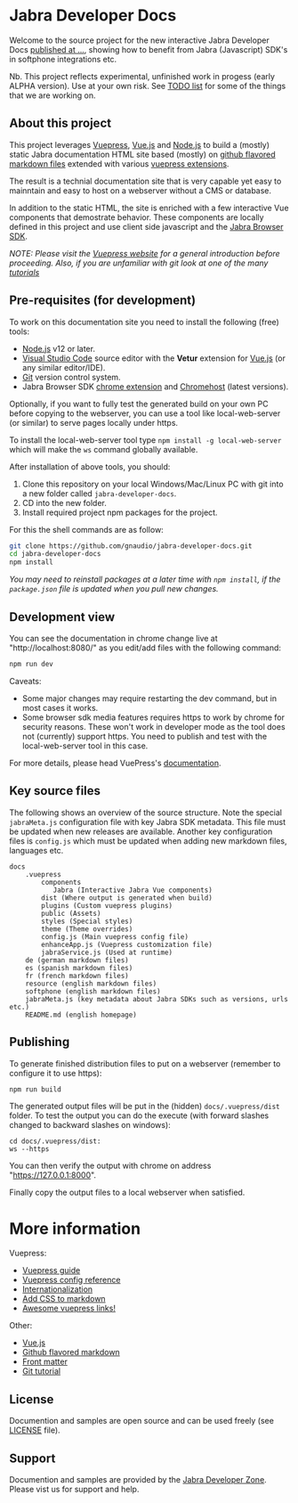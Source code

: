 # Jabra Developer Docs

Welcome to the source project for the new interactive Jabra Developer Docs [published at ...](), showing how to benefit from Jabra (Javascript) SDK's in softphone integrations etc.

Nb. This project reflects experimental, unfinished work in progess (early ALPHA version). Use at your own risk. See [TODO list](TODO.md) for some of the things that we are working on.

## About this project

This project leverages [Vuepress](https://vuepress.vuejs.org/), [Vue.js](https://vuejs.org/) and [Node.js](https://nodejs.org/en/) to build a (mostly) static Jabra documentation HTML site based (mostly) on [github flavored markdown files](https://guides.github.com/features/mastering-markdown/) extended with various [vuepress extensions](https://v1.vuepress.vuejs.org/guide/markdown.html). 

The result is a technial documentation site that is very capable yet easy to mainntain and easy to host on a webserver without a CMS or database.

In addition to the static HTML, the site is enriched with a few interactive Vue components that demostrate behavior. These components are locally defined in this project and use client side javascript and the [Jabra Browser SDK](https://github.com/gnaudio/jabra-browser-integration).

*NOTE: Please visit the [Vuepress website](https://vuepress.vuejs.org/) for a general introduction before proceeding. Also, if you are unfamiliar with git look at one of the many [tutorials](https://git-scm.com/docs/gittutorial)*

## Pre-requisites (for development)

To work on this documentation site you need to install the following (free) tools:
* [Node.js](https://nodejs.org/en/download/) v12 or later.
* [Visual Studio Code](https://code.visualstudio.com/) source editor with the **Vetur** extension for [Vue.js](https://vuejs.org/) (or any similar editor/IDE).
* [Git](https://git-scm.com/) version control system.
* Jabra Browser SDK [chrome extension](https://chrome.google.com/webstore/detail/jabra-browser-integration/okpeabepajdgiepelmhkfhkjlhhmofma) and [Chromehost](https://github.com/gnaudio/jabra-browser-integration#native-chromehost-downloads) (latest versions).

Optionally, if you want to fully test the generated build on your own PC before copying to the webserver, you can use a tool like local-web-server (or similar) to serve pages locally under https.

To install the local-web-server tool type ```npm install -g local-web-server``` which will make the ```ws``` command globally available.

After installation of above tools, you should:

1) Clone this repository on your local Windows/Mac/Linux PC with git into a new folder called ```jabra-developer-docs```.
2) CD into the new folder.
3) Install required project npm packages for the project.

For this the shell commands are as follow:
```bash
git clone https://github.com/gnaudio/jabra-developer-docs.git
cd jabra-developer-docs
npm install
```

*You may need to reinstall packages at a later time with ```npm install```, if the ```package.json``` file is updated when you pull new changes.* 

## Development view

You can see the documentation in chrome change live at "http://localhost:8080/" as you edit/add files with the following command:

```bash
npm run dev
```

Caveats:
* Some major changes may require restarting the dev command, but in most cases it works.
* Some browser sdk media features requires https to work by chrome for security reasons. These won't work in developer mode as the tool does not (currently) support https. You need to publish and test with the local-web-server tool in this case.

For more details, please head VuePress's [documentation](https://vuepress.vuejs.org/).

## Key source files

The following shows an overview of the source structure. Note the special  ```jabraMeta.js``` configuration file with key Jabra SDK metadata. This file must be updated when new releases are available. Another key configuration files is ```config.js``` which must be updated when adding new markdown files, languages etc.

```
docs
    .vuepress
        components
           Jabra (Interactive Jabra Vue components)
        dist (Where output is generated when build)
        plugins (Custom vuepress plugins)
        public (Assets)
        styles (Special styles)
        theme (Theme overrides)
        config.js (Main vuepress config file)
        enhanceApp.js (Vuepress customization file)
        jabraService.js (Used at runtime)
    de (german markdown files)
    es (spanish markdown files)
    fr (french markdown files)
    resource (english markdown files)
    softphone (english markdown files)
    jabraMeta.js (key metadata about Jabra SDKs such as versions, urls etc.)
    README.md (english homepage)
```

## Publishing

To generate finished distribution files to put on a webserver (remember to configure it to use https):

```bash
npm run build
```

The generated output files will be put in the (hidden) ```docs/.vuepress/dist``` folder. To test the output you can do the execute (with forward slashes changed to backward slashes on windows):

```
cd docs/.vuepress/dist:
ws --https
```

You can then verify the output with chrome on address "https://127.0.0.1:8000".

Finally copy the output files to a local webserver when satisfied.

# More information

Vuepress:
* [Vuepress guide](https://v1.vuepress.vuejs.org/guide/)
* [Vuepress config reference](hhttps://v1.vuepress.vuejs.org/config/)
* [Internationalization](https://v1.vuepress.vuejs.org/guide/i18n.html)
* [Add CSS to markdown](https://www.marcomark.net/code/vuepress/markdown-classes.html)
* [Awesome vuepress links!](https://github.com/vuepressjs/awesome-vuepress)

Other:
* [Vue.js](https://vuejs.org/)
* [Github flavored markdown](https://guides.github.com/features/mastering-markdown/)
* [Front matter](https://jekyllrb.com/docs/front-matter/)
* [Git tutorial](https://git-scm.com/docs/gittutorial)

## License 
Documention and samples are open source and can be used freely (see [LICENSE](LICENSE.md) file).

## Support
Documention and samples are provided by the [Jabra Developer Zone](https://developer.jabra.com). Please vist us for support and help.